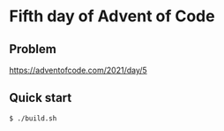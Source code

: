 # Fifth day of Advent of Code

## Problem
<https://adventofcode.com/2021/day/5>

## Quick start
```console
$ ./build.sh
```
